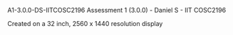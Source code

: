 A1-3.0.0-DS-IITCOSC2196
Assessment 1 (3.0.0) - Daniel S - IIT COSC2196

Created on a 32 inch, 2560 x 1440 resolution display
